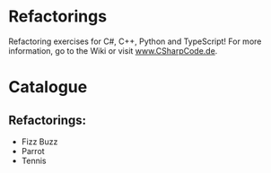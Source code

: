 # Refactorings

Refactoring exercises for C#, C++, Python and TypeScript! For more information, go to the Wiki or visit www.CSharpCode.de.

# Catalogue

Refactorings:
--------------
* Fizz Buzz
* Parrot
* Tennis
